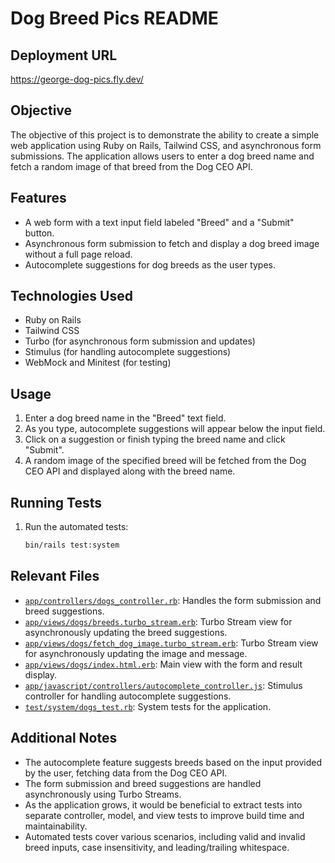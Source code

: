 # Dog Breed Pics README

## Deployment URL

<a href="https://george-dog-pics.fly.dev/" target="_blank">https://george-dog-pics.fly.dev/</a>

## Objective

The objective of this project is to demonstrate the ability to create a simple web application using Ruby on Rails,
Tailwind CSS, and asynchronous form submissions. The application allows users to enter a dog breed name and fetch a
random image of that breed from the Dog CEO API.

## Features

- A web form with a text input field labeled "Breed" and a "Submit" button.
- Asynchronous form submission to fetch and display a dog breed image without a full page reload.
- Autocomplete suggestions for dog breeds as the user types.

## Technologies Used

- Ruby on Rails
- Tailwind CSS
- Turbo (for asynchronous form submission and updates)
- Stimulus (for handling autocomplete suggestions)
- WebMock and Minitest (for testing)

## Usage

1. Enter a dog breed name in the "Breed" text field.
2. As you type, autocomplete suggestions will appear below the input field.
3. Click on a suggestion or finish typing the breed name and click "Submit".
4. A random image of the specified breed will be fetched from the Dog CEO API and displayed along with the breed name.

## Running Tests

1. Run the automated tests:
    ```sh
    bin/rails test:system
    ```

## Relevant Files

- [`app/controllers/dogs_controller.rb`](app/controllers/dogs_controller.rb): Handles the form submission and breed suggestions.
- [`app/views/dogs/breeds.turbo_stream.erb`](app/views/dogs/breeds.turbo_stream.erb): Turbo Stream view for asynchronously updating the breed suggestions.
- [`app/views/dogs/fetch_dog_image.turbo_stream.erb`](app/views/dogs/fetch_dog_image.turbo_stream.erb): Turbo Stream view for asynchronously updating the image and message.
- [`app/views/dogs/index.html.erb`](app/views/dogs/index.html.erb): Main view with the form and result display.
- [`app/javascript/controllers/autocomplete_controller.js`](app/javascript/controllers/autocomplete_controller.js): Stimulus controller for handling autocomplete suggestions.
- [`test/system/dogs_test.rb`](test/system/dogs_test.rb): System tests for the application.

## Additional Notes

- The autocomplete feature suggests breeds based on the input provided by the user, fetching data from the Dog CEO API.
- The form submission and breed suggestions are handled asynchronously using Turbo Streams.
- As the application grows, it would be beneficial to extract tests into separate controller, model, and view tests to improve build time and maintainability.
- Automated tests cover various scenarios, including valid and invalid breed inputs, case insensitivity, and leading/trailing whitespace.
